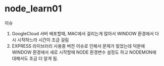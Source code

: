 # node_learn01

이슈
1. GoogleCloud 서버 배포할때, MAC에서 걸리는게 많아서 WINDOW 환경에서 다시 시작하느라 시간이 조금 걸림
2. EXPRESS 라이브러리 사용중 버전 이슈로 인해서 문제가 됬었는데 덕분에 WINDOW 환경에서 새로 시작할때 NODE 환경변수 설정도 하고 NODEMON에 대해서도 조금 더 알게 됨.
